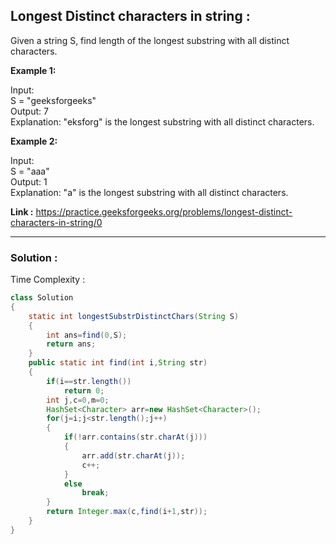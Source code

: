 <h2> Longest Distinct characters in string : </h2>
Given a string S, find length of the longest substring with all distinct characters. 

**Example 1:**

Input: <br/>
S = "geeksforgeeks" <br/>
Output: 7 <br/>
Explanation: "eksforg" is the longest substring with all distinct characters.

**Example 2:**

Input: <br/>
S = "aaa" <br/>
Output: 1 <br/>
Explanation: "a" is the longest substring with all distinct characters.


**Link :** https://practice.geeksforgeeks.org/problems/longest-distinct-characters-in-string/0

----------------------------------------------------------------------------------------------------------------------------------------

<h3> Solution : </h3>

Time Complexity :

```java
class Solution
{
    static int longestSubstrDistinctChars(String S)
    {
        int ans=find(0,S);
        return ans;
    }
    public static int find(int i,String str)
    {
        if(i==str.length())
            return 0;
        int j,c=0,m=0;
        HashSet<Character> arr=new HashSet<Character>();
        for(j=i;j<str.length();j++)
        {
            if(!arr.contains(str.charAt(j)))
            {
                arr.add(str.charAt(j));
                c++;
            }
            else
                break;
        }
        return Integer.max(c,find(i+1,str));
    }
}
```


